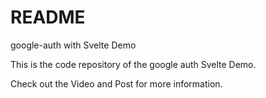 # README

google-auth with Svelte Demo

This is the code repository of the google auth Svelte
Demo.

Check out the Video and Post for more information.


